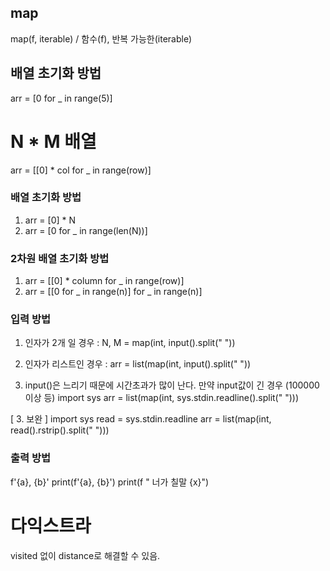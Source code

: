 ## map
map(f, iterable) / 함수(f), 반복 가능한(iterable)

## 배열 초기화 방법
arr = [0 for _ in range(5)]

# N * M 배열
arr = [[0] * col for _ in range(row)]

### 배열 초기화 방법
1. arr  = [0] * N
2. arr = [0 for _ in range(len(N))]

### 2차원 배열 초기화 방법
1. arr = [[0] * column for _ in range(row)]
2. arr = [[0 for _ in range(n)] for _ in range(n)]

### 입력 방법
1. 인자가 2개 일 경우 : N, M = map(int, input().split(" "))

2. 인자가 리스트인 경우 : arr = list(map(int, input().split(" "))

3. input()은 느리기 때문에 시간초과가 많이 난다.
만약 input값이 긴 경우 (100000 이상 등)
import sys
arr = list(map(int, sys.stdin.readline().split(" ")))

[ 3. 보완 ]
import sys
read = sys.stdin.readline
arr = list(map(int, read().rstrip().split(" ")))


### 출력 방법
f'{a}, {b}'
print(f'{a}, {b}')
print(f " 너가 칠말 {x}")

# 다익스트라
visited 없이 distance로 해결할 수 있음.